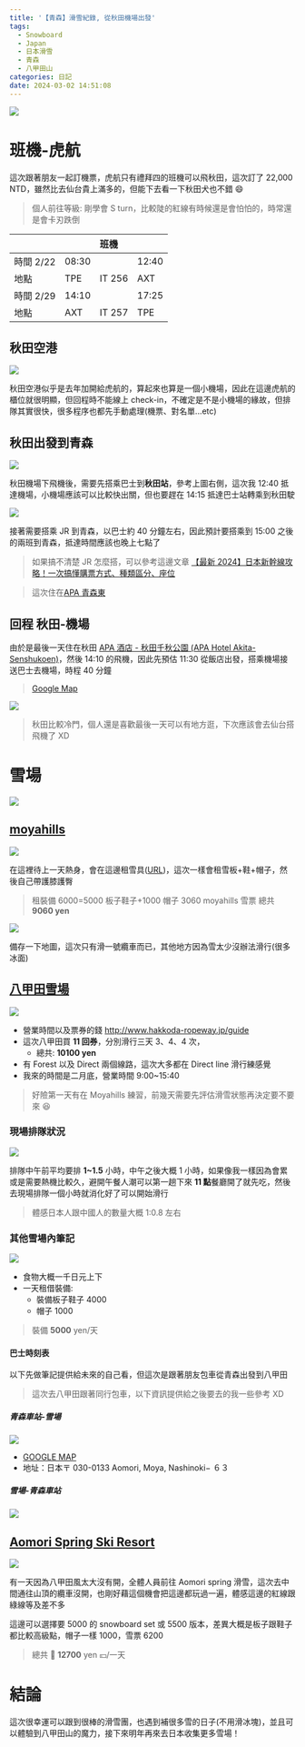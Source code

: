 ```yaml
---
title: '【青森】滑雪紀錄, 從秋田機場出發'
tags:
  - Snowboard
  - Japan
  - 日本滑雪
  - 青森
  - 八甲田山
categories: 日記
date: 2024-03-02 14:51:08
---
```


![](https://nijialin.com/images/2024/aomori/S__19750974_0.jpg)

# 班機-虎航

這次跟著朋友一起訂機票，虎航只有禮拜四的班機可以飛秋田，這次訂了 22,000 NTD，雖然比去仙台貴上滿多的，但能下去看一下秋田犬也不錯 😄

> 個人前往等級: 剛學會 S turn，比較陡的紅線有時候還是會怕怕的，時常還是會卡刃跌倒

<!-- more -->

|           |       | 班機   |       |
| :-------- | :---- | :----- | ----- |
| 時間 2/22 | 08:30 |        | 12:40 |
| 地點      | TPE   | IT 256 | AXT   |
| 時間 2/29 | 14:10 |        | 17:25 |
| 地點      | AXT   | IT 257 | TPE   |

## 秋田空港

![](https://nijialin.com/images/2024/aomori/S__19750984_0.jpg)

秋田空港似乎是去年加開給虎航的，算起來也算是一個小機場，因此在這邊虎航的櫃位就很明顯，但回程時不能線上 check-in，不確定是不是小機場的緣故，但排隊其實很快，很多程序也都先手動處理(機票、對名單...etc)

## 秋田出發到青森

![](https://nijialin.com/images/2024/aomori/S__5595140.jpg)

秋田機場下飛機後，需要先搭乘巴士到**秋田站**，參考上圖右側，這次我 12:40 抵達機場，小機場應該可以比較快出關，但也要趕在 14:15 抵達巴士站轉乘到秋田駛

![](https://nijialin.com/images/2024/aomori/S__5595159.jpg)

接著需要搭乘 JR 到青森，以巴士約 40 分鐘左右，因此預計要搭乘到 15:00 之後的兩班到青森，抵達時間應該也晚上七點了

> 如果搞不清楚 JR 怎麼搭，可以參考這邊文章 [【最新 2024】日本新幹線攻略！一次搞懂購票方式、種類區分、座位](https://matcha-jp.com/tw/172)

> 這次住在[APA 青森東](https://www.google.com/maps/place/APA%E9%A3%AF%E5%BA%97+%E9%9D%92%E6%A3%AE%E7%AB%99%E6%9D%B1/@40.8278806,140.7363861,17z/data=!3m1!4b1!4m9!3m8!1s0x5f9b9f1e13da284f:0xc5f50c8652edfa2b!5m2!4m1!1i2!8m2!3d40.8278766!4d140.7389664!16s%2Fg%2F1tnl16vv?authuser=0&entry=ttuhttps:/)

## 回程 秋田-機場

由於是最後一天住在秋田 [APA 酒店 - 秋田千秋公園 (APA Hotel Akita-Senshukoen)](https://www.google.com/maps/place/APA+HOTEL+AKITA-SENSHUKOEN/@39.7206179,140.1166995,17z/data=!3m1!4b1!4m9!3m8!1s0x5f8fc2bfe52953e5:0xc91ceb8b6c1eb81a!5m2!4m1!1i2!8m2!3d39.7206138!4d140.1192798!16s%2Fg%2F12m9km9lj?authuser=0&entry=ttu)，然後 14:10 的飛機，因此先預估 11:30 從飯店出發，搭乘機場接送巴士去機場，時程 40 分鐘

> [Google Map](https://maps.app.goo.gl/Ptum5uitHDe5Dkjo9)

![](https://nijialin.com/images/2024/aomori/2.png)

> 秋田比較冷門，個人還是喜歡最後一天可以有地方逛，下次應該會去仙台搭飛機了 XD

# 雪場

![](https://nijialin.com/images/2024/aomori/S__19750982_0.jpg)

## [moyahills](http://moyahills.jp/index.html)

![](https://nijialin.com/images/2024/aomori/1.png)

在這裡待上一天熱身，會在這邊租雪具([URL](https://moyahills.jp/winter/winter.html))，這次一樣會租雪板+鞋+帽子，然後自己帶護膝護臀

> 租裝備 6000=5000 板子鞋子+1000 帽子
> 3060 moyahills 雪票
> 總共 **9060 yen**

![](https://nijialin.com/images/2024/aomori/20231214130801-0001.jpg)

備存一下地圖，這次只有滑一號纜車而已，其他地方因為雪太少沒辦法滑行(很多冰面)

## [八甲田雪場](https://maps.app.goo.gl/dVVYec58396nDwmF7)

![](https://nijialin.com/images/2024/aomori/S__19750976_0.jpg)

- 營業時間以及票券的錢 http://www.hakkoda-ropeway.jp/guide
- 這次八甲田買 **11 回券**，分別滑行三天 3、4、4 次，
  - 總共: **10100 yen**
- 有 Forest 以及 Direct 兩個線路，這次大多都在 Direct line 滑行練感覺
- 我來的時間是二月底，營業時間 9:00~15:40

> 好險第一天有在 Moyahills 練習，前幾天需要先評估滑雪狀態再決定要不要來 😆

### 現場排隊狀況

![](https://nijialin.com/images/2024/aomori/S__19750979_0.jpg)

排隊中午前平均要排 **1~1.5** 小時，中午之後大概 1 小時，如果像我一樣因為會累或是需要熱機比較久，避開午餐人潮可以第一趟下來 **11 點**餐廳開了就先吃，然後去現場排隊一個小時就消化好了可以開始滑行

> 體感日本人跟中國人的數量大概 1:0.8 左右

### 其他雪場內筆記

![](https://nijialin.com/images/2024/aomori/S__19750978_0.jpg)

- 食物大概一千日元上下
- 一天租借裝備:
  - 裝備板子鞋子 4000
  - 帽子 1000

> 裝備 **5000** yen/天

#### 巴士時刻表

以下先做筆記提供給未來的自己看，但這次是跟著朋友包車從青森出發到八甲田

> 這次去八甲田跟著同行包車，以下資訊提供給之後要去的我一些參考 XD

##### 青森車站-雪場

![](https://nijialin.com/images/2024/aomori/491450597338513798.png)

- [GOOGLE MAP](https://maps.app.goo.gl/WMcRyvHcqBheBnMV9)
- 地址：日本〒 030-0133 Aomori, Moya, Nashinoki− ６３

##### 雪場-青森車站

![](https://nijialin.com/images/2024/aomori/491450553851708003.png)

## [Aomori Spring Ski Resort](https://maps.app.goo.gl/WaRh4C9yDwm2qaV66?g_st=ic)

![](https://nijialin.com/images/2024/aomori/md85_G_01.jpg)

有一天因為八甲田風太大沒有開，全體人員前往 Aomori spring 滑雪，這次去中間通往山頂的纜車沒開，也剛好藉這個機會把這邊都玩過一遍，體感這邊的紅線跟綠線等及差不多

這邊可以選擇要 5000 的 snowboard set 或 5500 版本，差異大概是板子跟鞋子都比較高級點，帽子一樣 1000，雪票 6200

> 總共 🟰 **12700** yen 💴/一天

# 結論

這次很幸運可以跟到很棒的滑雪團，也遇到補很多雪的日子(不用滑冰塊)，並且可以體驗到八甲田山的魔力，接下來明年再來去日本收集更多雪場！
